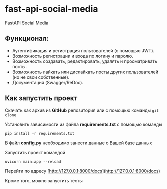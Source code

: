# fast-api-social-media
FastAPI Social Media 

## Функционал:

- Аутентификация и регистрация пользователей (с помощью JWT).
- Возможность регистрации и входа по логину и паролю.
- Возможность создавать, редактировать, удалять и просматривать посты.
- Возможность лайкать или дислайкать посты других пользователей (но не свои собственные).
- Документация (Swagger/ReDoc).


## Как запустить проект

Скачать как архив из **GitHub** репозитория или с помощью команды ```git clone```

Установить зависимости из файла **requirements.txt** с помощью команды

```
pip install -r requirements.txt
```

В файл **config.py** необходимо занести данные о Вашей базе данных

Запустить проект командой 

```
uvicorn main:app --reload
```

Перейти по адресу [http://127.0.0.1:8000/docs](http://127.0.0.1:8000/docs)

Кроме того, можно запустить тесты
